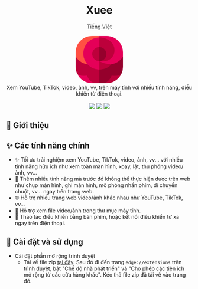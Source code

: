 <h1 align="center">Xuee</h1>

<p align="center">
	<a href="./README.md">Tiếng Việt</a>
	<br>
	<br>
	<img src="./public/assets/images/icons/icon-512.png" height="128" style="border-radius:44px; object-view-box: inset(44px)">
	<br>
	Xem YouTube, TikTok, video, ảnh, vv, trên máy tính với nhiều tính năng, điều khiển từ điện thoại.
	<br>
	<br>
	<img src="https://img.shields.io/github/package-json/v/tientq64/xuee?label=Version">
	<img src="https://img.shields.io/github/deployments/tientq64/xuee/production?label=Deployment&color=f43f5e">
	<img src="https://img.shields.io/website?label=Website&url=https://xuee.vercel.app&up_color=16a34a&down_color=f43f5e">
</p>

## 📰 Giới thiệu

## ✨ Các tính năng chính

- ✨ Tối ưu trải nghiệm xem YouTube, TikTok, video, ảnh, vv... với nhiều tính năng hữu ích như xem toàn màn hình, xoay, lật, thu phóng video/ảnh, vv...
- 🤯 Thêm nhiều tính năng mà trước đó không thể thực hiện được trên web như chụp màn hình, ghi màn hình, mô phỏng nhấn phím, di chuyển chuột, vv... ngay trên trang web.
- 🌐 Hỗ trợ nhiều trang web video/ảnh khác nhau như YouTube, TikTok, vv...
- 📂 Hỗ trợ xem file video/ảnh trong thư mục máy tính.
- 📱 Thao tác điều khiển bằng bàn phím, hoặc kết nối điều khiển từ xa ngay trên điện thoại.

## 🤳 Cài đặt và sử dụng

- Cài đặt phần mở rộng trình duyệt
    - Tải về file zip [tại đây][1]. Sau đó đi đến trang `edge://extensions` trên trình duyệt, bật "Chế độ nhà phát triển" và "Cho phép các tiện ích mở rộng từ các cửa hàng khác". Kéo thả file zip đã tải về vào trang đó.

[1]: ./archive/xuee-extension.zip
